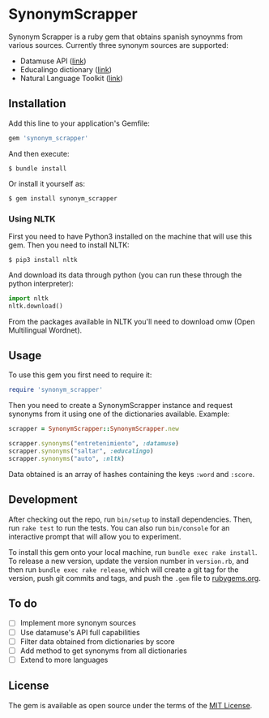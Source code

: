 # SynonymScrapper

Synonym Scrapper is a ruby gem that obtains spanish synoynms from various sources. Currently three synonym sources are supported:
* Datamuse API ([link](https://www.datamuse.com/api/))
* Educalingo dictionary ([link](https://educalingo.com/en/dic-es))
* Natural Language Toolkit ([link](https://www.nltk.org/))

## Installation

Add this line to your application's Gemfile:

```ruby
gem 'synonym_scrapper'
```

And then execute:

    $ bundle install

Or install it yourself as:

    $ gem install synonym_scrapper

### Using NLTK

First you need to have Python3 installed on the machine that will use this gem. Then you need to install NLTK:

    $ pip3 install nltk

And download its data through python (you can run these through the python interpreter):

```python
import nltk
nltk.download()
```
From the packages available in NLTK you'll need to download omw (Open Multilingual Wordnet).

## Usage

To use this gem you first need to require it:

```ruby
require 'synonym_scrapper'
```

Then you need to create a SynonymScrapper instance and request synonyms from it using one of the dictionaries available. Example:

```ruby
scrapper = SynonymScrapper::SynonymScrapper.new

scrapper.synonyms("entretenimiento", :datamuse)
scrapper.synonyms("saltar", :educalingo)
scrapper.synonyms("auto", :nltk)
```

Data obtained is an array of hashes containing the keys `:word` and `:score`.

## Development

After checking out the repo, run `bin/setup` to install dependencies. Then, run `rake test` to run the tests. You can also run `bin/console` for an interactive prompt that will allow you to experiment.

To install this gem onto your local machine, run `bundle exec rake install`. To release a new version, update the version number in `version.rb`, and then run `bundle exec rake release`, which will create a git tag for the version, push git commits and tags, and push the `.gem` file to [rubygems.org](https://rubygems.org).

## To do

- [ ] Implement more synonym sources
- [ ] Use datamuse's API full capabilities
- [ ] Filter data obtained from dictionaries by score
- [ ] Add method to get synonyms from all dictionaries
- [ ] Extend to more languages

## License

The gem is available as open source under the terms of the [MIT License](https://opensource.org/licenses/MIT).
